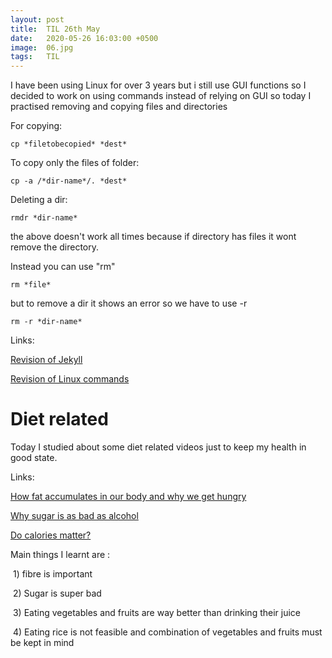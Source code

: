 ```yaml
---
layout: post
title:  TIL 26th May
date:   2020-05-26 16:03:00 +0500
image:  06.jpg
tags:   TIL
---
```




I have been using Linux for over 3 years but i still use GUI functions so I decided to work on using commands instead of relying on GUI so today I practised removing and copying files and directories



For copying:

```
cp *filetobecopied* *dest*
```



To copy only the files of folder:

```
cp -a /*dir-name*/. *dest*
```





Deleting a dir:

```
rmdr *dir-name*
```

the above doesn't work all times because if directory has files it wont remove the directory.  

Instead you can use "rm"  

```
rm *file*
```

but to remove a dir it shows an error so we have to use -r  

```
rm -r *dir-name*
```

Links:

[Revision of Jekyll](https://jekyllrb.com/docs/installation/)

[Revision of Linux commands](https://maker.pro/linux/tutorial/basic-linux-commands-for-beginners)



# Diet related

Today I studied about some diet related videos just to keep my health in good state.

Links:

[How fat accumulates in our body and why we get hungry](https://www.youtube.com/watch?v=KHaCKudtVi0&t=432s)

[Why sugar is as bad as alcohol](https://www.youtube.com/watch?v=KHaCKudtVi0&t=432s)

[Do calories matter?](https://www.youtube.com/watch?v=zcMBm-UVdII&t=566s)



Main things I learnt are :

​		1) fibre is important

​		2) Sugar is super bad

​		3) Eating vegetables and fruits are way better than drinking their juice

​		4) Eating rice is not feasible and combination of vegetables and fruits must be kept in mind


​			

​			

